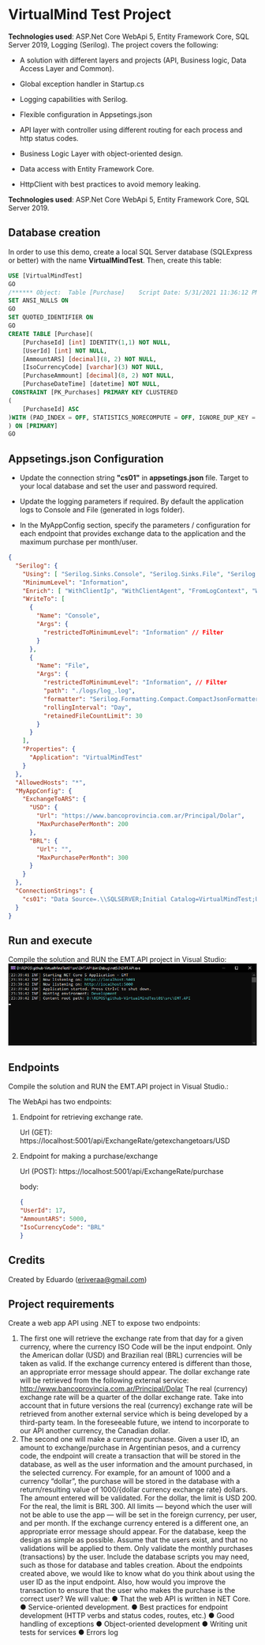 # VirtualMind Test Project



**Technologies used**: ASP.Net Core WebApi 5, Entity Framework Core, SQL Server 2019, Logging (Serilog). The project covers the following:

- A solution with different layers and projects (API, Business logic, Data Access Layer and Common).

- Global exception handler in Startup.cs

- Logging capabilities with Serilog.

- Flexible configuration in Appsetings.json

- API layer with controller using different routing for each process and http status codes.

- Business Logic Layer with object-oriented design.

- Data access with Entity Framework Core.

- HttpClient with best practices to avoid memory leaking.



**Technologies used**: ASP.Net Core WebApi 5, Entity Framework Core, SQL Server 2019.

## Database creation

In order to use this demo, create a local SQL Server database (SQLExpress or better) with the name **VirtualMindTest**. Then, create this table:

```sql
USE [VirtualMindTest]
GO
/****** Object:  Table [Purchase]    Script Date: 5/31/2021 11:36:12 PM ******/
SET ANSI_NULLS ON
GO
SET QUOTED_IDENTIFIER ON
GO
CREATE TABLE [Purchase](
	[PurchaseId] [int] IDENTITY(1,1) NOT NULL,
	[UserId] [int] NOT NULL,
	[AmmountARS] [decimal](8, 2) NOT NULL,
	[IsoCurrencyCode] [varchar](3) NOT NULL,
	[PurchaseAmmount] [decimal](8, 2) NOT NULL,
	[PurchaseDateTime] [datetime] NOT NULL,
 CONSTRAINT [PK_Purchases] PRIMARY KEY CLUSTERED 
(
	[PurchaseId] ASC
)WITH (PAD_INDEX = OFF, STATISTICS_NORECOMPUTE = OFF, IGNORE_DUP_KEY = OFF, ALLOW_ROW_LOCKS = ON, ALLOW_PAGE_LOCKS = ON) ON [PRIMARY]
) ON [PRIMARY]
GO
```

## Appsetings.json Configuration

- Update the connection string **"cs01"** in **appsetings.json** file. Target to your local database and set the user and password required.

- Update the logging parameters if required. By default the application logs to Console and File (generated in logs folder).

- In the MyAppConfig section, specify the parameters / configuration for each endpoint that provides exchange data to the application and the maximum purchase per month/user.

```json
{
  "Serilog": {
    "Using": [ "Serilog.Sinks.Console", "Serilog.Sinks.File", "Serilog.Enrichers.ClientInfo" ],
    "MinimumLevel": "Information",
    "Enrich": [ "WithClientIp", "WithClientAgent", "FromLogContext", "WithMachineName", "WithThreadId" ],
    "WriteTo": [
      {
        "Name": "Console",
        "Args": {
          "restrictedToMinimumLevel": "Information" // Filter
        }
      },
      {
        "Name": "File",
        "Args": {
          "restrictedToMinimumLevel": "Information", // Filter
          "path": "./logs/log_.log",
          "formatter": "Serilog.Formatting.Compact.CompactJsonFormatter, Serilog.Formatting.Compact",
          "rollingInterval": "Day",
          "retainedFileCountLimit": 30
        }
      }
    ],
    "Properties": {
      "Application": "VirtualMindTest"
    }
  },
  "AllowedHosts": "*",
  "MyAppConfig": {
    "ExchangeToARS": {
      "USD": {
        "Url": "https://www.bancoprovincia.com.ar/Principal/Dolar",
        "MaxPurchasePerMonth": 200
      },
      "BRL": {
        "Url": "",
        "MaxPurchasePerMonth": 300
      }
    }
  },
  "ConnectionStrings": {
    "cs01": "Data Source=.\\SQLSERVER;Initial Catalog=VirtualMindTest;User ID=sa;Password=Passw0rd;"
  }
}

```

## Run and execute

Compile the solution and RUN the EMT.API project in Visual Studio:
![image info](./Screenshots/screen01.png)



## Endpoints

Compile the solution and RUN the EMT.API project in Visual Studio.:

The WebApi has two endpoints:

1. Endpoint for retrieving exchange rate.
   
   Url (GET): https://localhost:5001/api/ExchangeRate/getexchangetoars/USD

2. Endpoint for making a purchase/exchange
   
   Url (POST): https://localhost:5001/api/ExchangeRate/purchase
   
   body:
   
   ```json
   {
   "UserId": 17,
   "AmmountARS": 5000,
   "IsoCurrencyCode": "BRL"
   } 
   ```





## Credits

Created by Eduardo (eriveraa@gmail.com)





## Project requirements

Create a web app API using .NET to expose two endpoints:

1) The first one will retrieve the exchange rate from that day for a given currency, where the
   currency ISO Code will be the input endpoint. Only the American dollar (USD) and Brazilian
   real (BRL) currencies will be taken as valid. If the exchange currency entered is different than
   those, an appropriate error message should appear.
   The dollar exchange rate will be retrieved from the following external service:
   http://www.bancoprovincia.com.ar/Principal/Dolar
   The real (currency) exchange rate will be a quarter of the dollar exchange rate.
   Take into account that in future versions the real (currency) exchange rate will be retrieved
   from another external service which is being developed by a third-party team. In the
   foreseeable future, we intend to incorporate to our API another currency, the Canadian
   dollar.
2) The second one will make a currency purchase. Given a user ID, an amount to
   exchange/purchase in Argentinian pesos, and a currency code, the endpoint will create a
   transaction that will be stored in the database, as well as the user information and the
   amount purchased, in the selected currency. For example, for an amount of 1000 and a
   currency “dollar”, the purchase will be stored in the database with a return/resulting value of
   1000/{dollar currency exchange rate} dollars.
   The amount entered will be validated. For the dollar, the limit is USD 200. For the real, the
   limit is BRL 300. All limits — beyond which the user will not be able to use the app — will be
   set in the foreign currency, per user, and per month. If the exchange currency entered is a
   different one, an appropriate error message should appear.
   For the database, keep the design as simple as possible. Assume that the users exist, and that
   no validations will be applied to them. Only validate the monthly purchases (transactions) by
   the user. Include the database scripts you may need, such as those for database and tables
   creation.
   About the endpoints created above, we would like to know what do you think about using the
   user ID as the input endpoint. Also, how would you improve the transaction to ensure that the
   user who makes the purchase is the correct user?
   We will value:
   ● That the web API is written in NET Core.
   ● Service-oriented development.
   ● Best practices for endpoint development (HTTP verbs and status codes, routes, etc.)
   ● Good handling of exceptions
   ● Object-oriented development
   ● Writing unit tests for services
   ● Errors log
